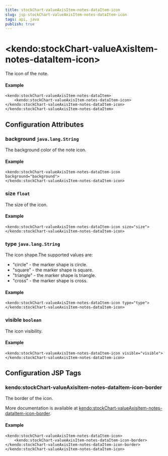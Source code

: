 ```yaml
---
title: stockChart-valueAxisItem-notes-dataItem-icon
slug: jsp-stockChart-valueAxisItem-notes-dataItem-icon
tags: api, java
publish: true
---
```


# \<kendo:stockChart-valueAxisItem-notes-dataItem-icon\>

The icon of the note.

#### Example
    <kendo:stockChart-valueAxisItem-notes-dataItem>
        <kendo:stockChart-valueAxisItem-notes-dataItem-icon></kendo:stockChart-valueAxisItem-notes-dataItem-icon>
    </kendo:stockChart-valueAxisItem-notes-dataItem>

## Configuration Attributes

### background `java.lang.String`

The background color of the note icon.

#### Example
    <kendo:stockChart-valueAxisItem-notes-dataItem-icon background="background">
    </kendo:stockChart-valueAxisItem-notes-dataItem-icon>

### size `float`

The size of the icon.

#### Example
    <kendo:stockChart-valueAxisItem-notes-dataItem-icon size="size">
    </kendo:stockChart-valueAxisItem-notes-dataItem-icon>

### type `java.lang.String`

The icon shape.The supported values are:
* "circle" - the marker shape is circle.
* "square" - the marker shape is square.
* "triangle" - the marker shape is triangle.
* "cross" - the marker shape is cross.

#### Example
    <kendo:stockChart-valueAxisItem-notes-dataItem-icon type="type">
    </kendo:stockChart-valueAxisItem-notes-dataItem-icon>

### visible `boolean`

The icon visibility.

#### Example
    <kendo:stockChart-valueAxisItem-notes-dataItem-icon visible="visible">
    </kendo:stockChart-valueAxisItem-notes-dataItem-icon>


##  Configuration JSP Tags

### kendo:stockChart-valueAxisItem-notes-dataItem-icon-border

The border of the icon.

More documentation is available at [kendo:stockChart-valueAxisItem-notes-dataItem-icon-border](/api/wrappers/jsp/stockchart/valueaxisitem-notes-dataitem-icon-border).

#### Example

    <kendo:stockChart-valueAxisItem-notes-dataItem-icon>
        <kendo:stockChart-valueAxisItem-notes-dataItem-icon-border></kendo:stockChart-valueAxisItem-notes-dataItem-icon-border>
    </kendo:stockChart-valueAxisItem-notes-dataItem-icon>

